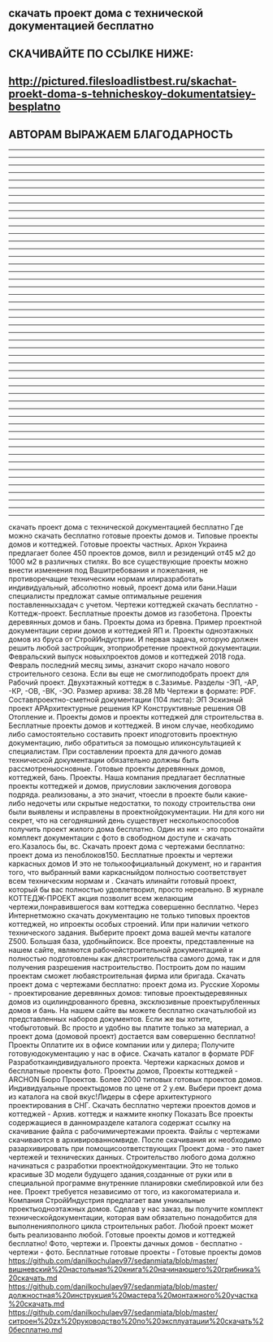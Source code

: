скачать проект дома с технической документацией бесплатно
--------------------------------------------------
СКАЧИВАЙТЕ ПО ССЫЛКЕ НИЖЕ:
--------------------------------------------------
http://pictured.filesloadlistbest.ru/skachat-proekt-doma-s-tehnicheskoy-dokumentatsiey-besplatno
--------------------------------------------------
АВТОРАМ ВЫРАЖАЕМ БЛАГОДАРНОСТЬ
--------------------------------------------------
--------------------------------------------------
--------------------------------------------------
--------------------------------------------------
--------------------------------------------------
--------------------------------------------------
--------------------------------------------------
--------------------------------------------------
--------------------------------------------------
--------------------------------------------------
--------------------------------------------------
--------------------------------------------------
--------------------------------------------------
--------------------------------------------------
--------------------------------------------------
--------------------------------------------------
--------------------------------------------------
--------------------------------------------------
--------------------------------------------------
--------------------------------------------------
--------------------------------------------------
--------------------------------------------------
--------------------------------------------------
--------------------------------------------------
--------------------------------------------------
--------------------------------------------------
--------------------------------------------------
--------------------------------------------------
--------------------------------------------------
--------------------------------------------------
--------------------------------------------------
--------------------------------------------------
--------------------------------------------------
--------------------------------------------------
--------------------------------------------------
--------------------------------------------------
--------------------------------------------------
--------------------------------------------------
--------------------------------------------------
--------------------------------------------------
--------------------------------------------------
--------------------------------------------------
--------------------------------------------------
--------------------------------------------------
--------------------------------------------------
--------------------------------------------------
--------------------------------------------------
--------------------------------------------------
--------------------------------------------------
--------------------------------------------------
скачать проект дома с технической документацией бесплатно Где можно скачать бесплатно готовые проекты домов и. Типовые проекты домов и коттеджей. Готовые проекты частных. Архон Украина предлагает более 450 проектов домов, вилл и резиденций от45 м2 до 1000 м2 в различных стилях. Во все существующие проекты можно внести изменения под Вашитребования и пожелания, не противоречащие техническим нормам илиразработать индивидуальный, абсолютно новый, проект дома или бани.Наши специалисты предложат самые оптимальные решения поставленныхзадач с учетом. Чертежи коттеджей скачать бесплатно - Коттедж-проект. Бесплатные проекты домов из газобетона. Проекты деревянных домов и бань. Проекты дома из бревна. Пример проектной документации серии домов и коттеджей ЯП и. Проекты одноэтажных домов из бруса от СтройИндустрии. И первая задача, которую должен решить любой застройщик, этоприобретение проектной документации. Февральский выпуск новыхпроектов домов и коттеджей 2018 года. Февраль последний месяц зимы, азначит скоро начало нового строительного сезона. Если вы еще не смоглиподобрать проект для
Рабочий проект. Двухэтажный коттедж в с.Зазимье. Разделы -ЭП, -АР, -КР, -ОВ, -ВК, -ЭО. Размер архива: 38.28 Mb Чертежи в формате: PDF. Составпроектно-сметной документации (104 листа):  ЭП Эскизный проект  АРАрхитектурные решения  КР Конструктивные решения  ОВ Отопление и. Проекты домов и проекты коттеджей для строительства в. Бесплатные проекты домов и коттеджей. В ином случае, необходимо либо самостоятельно составить проект иподготовить проектную документацию, либо обратиться за помощью иликонсультацией к специалистам. При составлении проекта для дачного домав технической документации обязательно должны быть рассмотреныосновные. Готовые проекты деревянных домов, коттеджей, бань. Проекты. Наша компания предлагает бесплатные проекты коттеджей и домов, приусловии заключения договора подряда.  реализованы, а это значит, чтоесли в проекте были какие-либо недочеты или скрытые недостатки, то походу строительства они были выявлены и исправлены в проектнойдокументации. Ни для кого ни секрет, что на сегодняшний день существует несколькоспособов получить проект жилого дома бесплатно. Один из них - это простонайти комплект документации с фото в свободном доступе и скачать его.Казалось бы, вс. Скачать проект дома с чертежами бесплатно: проект дома из пеноблоков150. Бесплатные проекты и чертежи каркасных домов  И это не толькоофициальный документ, но и гарантия того, что выбранный вами каркасныйдом полностью соответствует всем техническим нормам и . Скачать илинайти готовый проект, который бы вас полностью удовлетворил, просто нереально. В журнале КОТТЕДЖ-ПРОЕКТ акция позволит всем желающим чертежи,понравившегося вам коттеджа совершенно бесплатно.  Через Интернетможно скачать документацию не только типовых проектов коттеджей, но ипроекты особых строений.  Или при наличии четкого технического задания.
Выберите проект дома вашей мечты каталоге Z500. Большая база, удобныйпоиск. Все проекты, представленные на нашем сайте, являются рабочейстроительной документацией и полностью подготовлены как длястроительства самого дома, так и для получения разрешения настроительство. Построить дом по нашим проектам сможет любаястроительная фирма или бригада. Скачать проект дома с чертежами бесплатно: проект дома из. Русские Хоромы - проектирование деревянных домов: типовые проектыдеревянных домов из оцилиндрованного бревна, эксклюзивные проектырубленных домов и бань.  На нашем сайте вы можете бесплатно скачатьлюбой из представленных наборов документов. Если же вы хотите, чтобыготовый. Вс просто и удобно  вы платите только за материал, а проект дома (домовой проект) достается вам совершенно бесплатно! Проекты Оплатите их в офисе компании или у дилера; Получите готовуюдокументацию у нас в офисе. Скачать каталог в формате PDF Разработкаиндивидуального проекта. Чертежи каркасных домов и бесплатные проекты  фото. Проекты домов, Проекты коттеджей - ARCHON Бюро Проектов. Более 2000 типовых готовых проектов домов. Индивидуальные проектыдомов по цене от 2 у.ем. Выбери проект дома из каталога на свой вкус!Лидеры в сфере архитектурного проектирования в СНГ. Скачать бесплатно чертежи проектов домов и коттеджей - Архив. коттедж и нажмите кнопку Показать Все проекты содержащиеся в данномразделе каталога содержат ссылку на скачивание файла с рабочимичертежами проекта. Файлы с чертежами скачиваются в архивированномвиде. После скачивания их необходимо разархивировать при помощисоответствующих
Проект дома - это пакет чертежей и технических данных. Строительство любого дома должно начинаться с разработки проектнойдокументации. Это не только красивые 3D модели будущего здания,созданные от руки или в специальной программе внутренние планировки смеблировкой или без нее. Проект требуется независимо от того, из какогоматериала и. Компания СтройИндустрия предлагает вам уникальные проектыодноэтажных домов. Сделав у нас заказ, вы получите комплект техническойдокументации, которая вам обязательно понадобится для выполненияполного цикла строительных работ. Любой проект может быть реализованпо любой. Готовые проекты домов и коттеджей бесплатно! Фото, чертежи и. Проекты дачных домов - бесплатно - чертежи - фото. Бесплатные готовые проекты - Готовые проекты домов
https://github.com/danilkochulaev97/sedanmiata/blob/master/вишневский%20настольная%20книга%20начинающего%20грибника%20скачать.md
https://github.com/danilkochulaev97/sedanmiata/blob/master/должностная%20инструкция%20мастера%20монтажного%20участка%20скачать.md
https://github.com/danilkochulaev97/sedanmiata/blob/master/ситроен%20zx%20руководство%20по%20эксплуатации%20скачать%20бесплатно.md